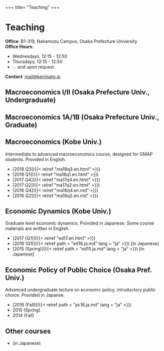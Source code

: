 +++
title= "Teaching"
+++

# Teaching

**Office**: B1-319, Nakamozu Campus, Osaka Prefecture University<br>
**Office Hours**:

- Wednesdays, 12:15 - 12:50
- Thursdays, 12:15 - 12:50
- ... and upon request.

**Contact**: mail@kenjisato.jp


## Macroeconomics I/II (Osaka Prefecture Univ., Undergraduate)

## Macroeconomics 1A/1B (Osaka Prefecture Univ., Graduate)


## Macroeconomics (Kobe Univ.)

Intermediate to advanced macroeconomics course, designed for GMAP students. Provided in English.

- [2018 Q3]({{< relref "ma18q3.en.html" >}})
- [2018 Q1]({{< relref "ma18q1.en.html" >}})
- [2017 Q4]({{< relref "ma17q4.en.html" >}})
- [2017 Q2]({{< relref "ma17q2.en.html" >}})
- [2016 Q4]({{< relref "ma16q4.en.md" >}})
- [2016 Q2]({{< relref "ma16q2.en.md" >}})

## Economic Dynamics (Kobe Univ.)

Graduate level economic dynamics. Provided in Japanese. Some course materials are written in English.

- [2017 (Q1)]({{< relref "ed17.en.html" >}})
- [2016 (Q1)]({{< relref path = "ed16.ja.md" lang = "ja" >}}) [in Japanese]
- [2015 (Spring)]({{< relref path = "ed15.ja.md" lang = "ja" >}}) [in Japanese]


## Economic Policy of Public Choice (Osaka Pref. Univ.)

Advanced undergraduate lecture on economic policy, introductory public choice. Provided in Japanse.  

- [2016 (Fall)]({{< relref path = "pc16.ja.md" lang = "ja" >}})
- 2015 (Spring)
- 2014 (Fall)

## Other courses

-  (in Japanese)
